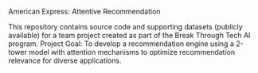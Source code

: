 American Express: Attentive Recommendation

This repository contains source code and supporting datasets (publicly available) for a team project created as part of the Break Through Tech AI program. 
Project Goal: To develop a recommendation engine using a 2-tower model with attention mechanisms to optimize recommendation relevance for diverse applications. 
